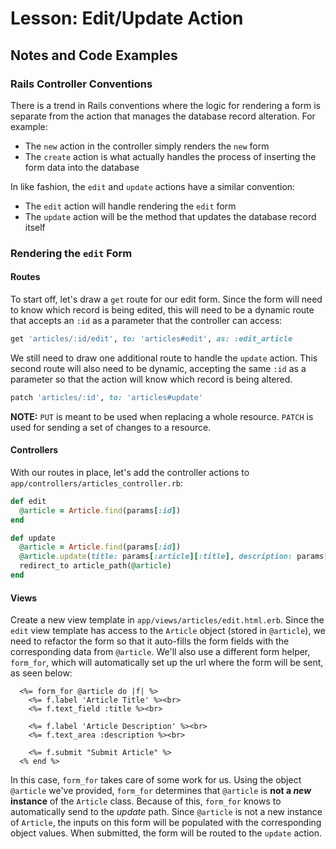 # Lesson: Edit/Update Action

## Notes and Code Examples

### Rails Controller Conventions

There is a trend in Rails conventions where the logic for rendering a form is separate from the action that manages the database record alteration. For example:

- The `new` action in the controller simply renders the `new` form
- The `create` action is what actually handles the process of inserting the form data into the database

In like fashion, the `edit` and `update` actions have a similar convention:

- The `edit` action will handle rendering the `edit` form
- The `update` action will be the method that updates the database record itself

### Rendering the `edit` Form

#### Routes

To start off, let's draw a `get` route for our edit form. Since the form will need to know which record is being edited, this will need to be a dynamic route that accepts an `:id` as a parameter that the controller can access:

```ruby
get 'articles/:id/edit', to: 'articles#edit', as: :edit_article
```

We still need to draw one additional route to handle the `update` action. This second route will also need to be dynamic, accepting the same `:id` as a parameter so that the action will know which record is being altered.

```ruby
patch 'articles/:id', to: 'articles#update'
```

**NOTE:** `PUT` is meant to be used when replacing a whole resource. `PATCH` is used for sending a set of changes to a resource.

#### Controllers

With our routes in place, let's add the controller actions to `app/controllers/articles_controller.rb`:

```ruby
def edit
  @article = Article.find(params[:id])
end

def update
  @article = Article.find(params[:id])
  @article.update(title: params[:article][:title], description: params[:article][:description])
  redirect_to article_path(@article)
end
```

#### Views

Create a new view template in `app/views/articles/edit.html.erb`. Since the `edit` view template has access to the `Article` object (stored in `@article`), we need to refactor the form so that it auto-fills the form fields with the corresponding data from `@article`. We'll also use a different form helper, `form_for`, which will automatically set up the url where the form will be sent, as seen below:

```erb
  <%= form_for @article do |f| %>
    <%= f.label 'Article Title' %><br>
    <%= f.text_field :title %><br>

    <%= f.label 'Article Description' %><br>
    <%= f.text_area :description %><br>

    <%= f.submit "Submit Article" %>
  <% end %>
```

In this case, `form_for` takes care of some work for us. Using the object `@article` we've provided, `form_for` determines that `@article` is **not a _new_ instance** of the `Article` class. Because of this, `form_for` knows to automatically send to the _update_ path. Since `@article` is not a new instance of `Article`, the inputs on this form will be populated with the corresponding object values. When submitted, the form will be routed to the `update` action.